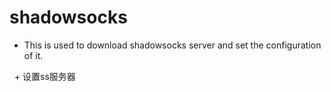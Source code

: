 # shadowsocks

  + This is used to download shadowsocks server and set the configuration of it.
  
    + 设置ss服务器
